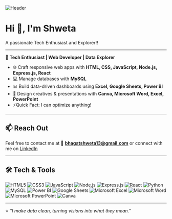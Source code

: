 ![Header](https://your-header-image-url-here)

# Hi 👋, I'm Shweta
A passionate Tech Enthusiast and Explorer!!

---

🌟 **Tech Enthusiast | Web Developer | Data Explorer**

- 🌐 Craft responsive web apps with **HTML, CSS, JavaScript, Node.js, Express.js, React**
- 💻 Manage databases with **MySQL**
- 📊 Build data-driven dashboards using **Excel, Google Sheets, Power BI**
- 🎨 Design creatives & presentations with **Canva, Microsoft Word, Excel, PowerPoint**
- ⚡Quick Fact: I can optimize anything!

---

## 📫 **Reach Out**  
Feel free to contact me at 📩 **bhagatshweta13@gmail.com** or connect with me on [LinkedIn](https://www.linkedin.com/in/shweta-bhagat-869960214/)

---

## 🛠️ Tech & Tools

![HTML5](https://img.shields.io/badge/HTML5-E34F26?style=for-the-badge&logo=html5&logoColor=fff)
![CSS3](https://img.shields.io/badge/CSS3-1572B6?style=for-the-badge&logo=css3&logoColor=fff)
![JavaScript](https://img.shields.io/badge/JavaScript-F7DF1E?style=for-the-badge&logo=javascript&logoColor=000)
![Node.js](https://img.shields.io/badge/Node.js-339933?style=for-the-badge&logo=node.js&logoColor=fff)
![Express.js](https://img.shields.io/badge/Express.js-000000?style=for-the-badge&logo=express&logoColor=fff)
![React](https://img.shields.io/badge/React-61DAFB?style=for-the-badge&logo=react&logoColor=000)
![Python](https://img.shields.io/badge/Python-3776AB?style=for-the-badge&logo=python&logoColor=fff)
![MySQL](https://img.shields.io/badge/MySQL-005C84?style=for-the-badge&logo=mysql&logoColor=fff)
![Power BI](https://img.shields.io/badge/Power%20BI-F2C811?style=for-the-badge&logo=powerbi&logoColor=000)
![Google Sheets](https://img.shields.io/badge/Google%20Sheets-34A853?style=for-the-badge&logo=googlesheets&logoColor=fff)
![Microsoft Excel](https://img.shields.io/badge/Microsoft%20Excel-217346?style=for-the-badge&logo=microsoftexcel&logoColor=fff)
![Microsoft Word](https://img.shields.io/badge/Microsoft%20Word-2B579A?style=for-the-badge&logo=microsoftword&logoColor=fff)
![Microsoft PowerPoint](https://img.shields.io/badge/Microsoft%20PowerPoint-B7472A?style=for-the-badge&logo=microsoftpowerpoint&logoColor=fff)
![Canva](https://img.shields.io/badge/Canva-00C4CC?style=for-the-badge&logo=canva&logoColor=fff)

---

⭐ *"I make data clean, turning visions into what they mean."*  
